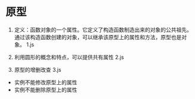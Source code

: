 # 原型
1. 定义：函数对象的一个属性。它定义了构造函数制造出来的对象的公共祖先。
通过该构造函数创建的对象，可以继承该原型上的属性和方法，原型也是对象。  1.js

2. 利用圆形的概念和特点，可以提供共有属性 2.js

3. 原型的增删改查    3.js
- 实例不能修改原型上的属性
- 实例不能删除原型上的属性